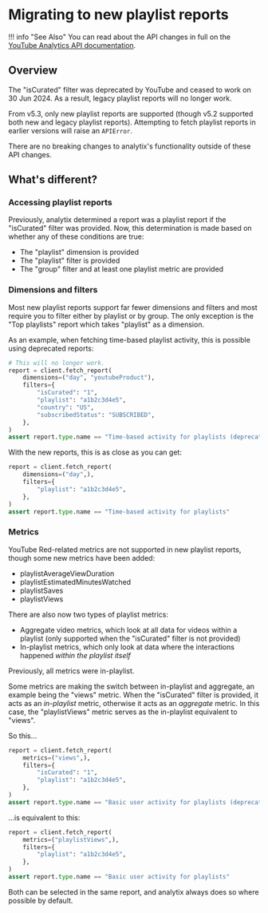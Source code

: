 # Migrating to new playlist reports

!!! info "See Also"
    You can read about the API changes in full on the [YouTube Analytics API documentation](https://developers.google.com/youtube/analytics/revision_history#january-19,-2024).

## Overview

The "isCurated" filter was deprecated by YouTube and ceased to work on 30 Jun 2024.
As a result, legacy playlist reports will no longer work.

From v5.3, only new playlist reports are supported (though v5.2 supported both new and legacy playlist reports).
Attempting to fetch playlist reports in earlier versions will raise an `APIError`.

There are no breaking changes to analytix's functionality outside of these API changes.

## What's different?

### Accessing playlist reports

Previously, analytix determined a report was a playlist report if the "isCurated" filter was provided.
Now, this determination is made based on whether any of these conditions are true:

* The "playlist" dimension is provided
* The "playlist" filter is provided
* The "group" filter and at least one playlist metric are provided

### Dimensions and filters

Most new playlist reports support far fewer dimensions and filters and most require you to filter either by playlist or by group.
The only exception is the "Top playlists" report which takes "playlist" as a dimension.

As an example, when fetching time-based playlist activity, this is possible using deprecated reports:

```py
# This will no longer work.
report = client.fetch_report(
    dimensions=("day", "youtubeProduct"),
    filters={
        "isCurated": "1",
        "playlist": "a1b2c3d4e5",
        "country": "US",
        "subscribedStatus": "SUBSCRIBED",
    },
)
assert report.type.name == "Time-based activity for playlists (deprecated)"
```

With the new reports, this is as close as you can get:

```py
report = client.fetch_report(
    dimensions=("day",),
    filters={
        "playlist": "a1b2c3d4e5",
    },
)
assert report.type.name == "Time-based activity for playlists"
```

### Metrics

YouTube Red-related metrics are not supported in new playlist reports, though some new metrics have been added:

* playlistAverageViewDuration
* playlistEstimatedMinutesWatched
* playlistSaves
* playlistViews

There are also now two types of playlist metrics:

* Aggregate video metrics, which look at all data for videos within a playlist (only supported when the "isCurated" filter is not provided)
* In-playlist metrics, which only look at data where the interactions happened *within the playlist itself*

Previously, all metrics were in-playlist.

Some metrics are making the switch between in-playlist and aggregate, an example being the "views" metric.
When the "isCurated" filter is provided, it acts as an *in-playlist* metric, otherwise it acts as an *aggregate* metric.
In this case, the "playlistViews" metric serves as the in-playlist equivalent to "views".

So this...

```py
report = client.fetch_report(
    metrics=("views",),
    filters={
        "isCurated": "1",
        "playlist": "a1b2c3d4e5",
    },
)
assert report.type.name == "Basic user activity for playlists (deprecated)"
```

...is equivalent to this:

```py
report = client.fetch_report(
    metrics=("playlistViews",),
    filters={
        "playlist": "a1b2c3d4e5",
    },
)
assert report.type.name == "Basic user activity for playlists"
```

Both can be selected in the same report, and analytix always does so where possible by default.
